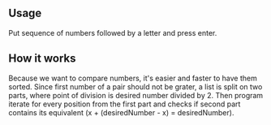 ## Usage
Put sequence of numbers followed by a letter and press enter.

## How it works

Because we want to compare numbers, it's easier and faster to have them sorted. Since first number of a pair should not be grater, a list is split on two parts, where point of division is desired number divided by 2. Then program iterate for every position from the first part and checks if second part contains its equivalent (x + (desiredNumber - x) = desiredNumber).